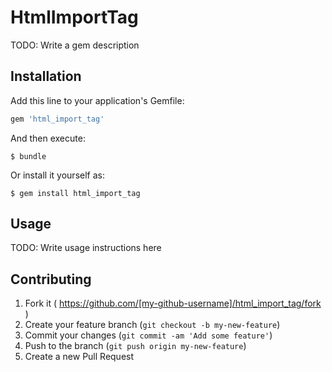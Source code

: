 # HtmlImportTag

TODO: Write a gem description

## Installation

Add this line to your application's Gemfile:

```ruby
gem 'html_import_tag'
```

And then execute:

    $ bundle

Or install it yourself as:

    $ gem install html_import_tag

## Usage

TODO: Write usage instructions here

## Contributing

1. Fork it ( https://github.com/[my-github-username]/html_import_tag/fork )
2. Create your feature branch (`git checkout -b my-new-feature`)
3. Commit your changes (`git commit -am 'Add some feature'`)
4. Push to the branch (`git push origin my-new-feature`)
5. Create a new Pull Request

